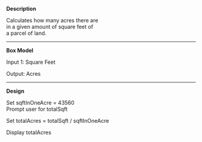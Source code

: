 **Description**

Calculates how many acres there are  
in a given amount of square feet of  
a parcel of land.

********************************************

**Box Model**

Input 1: Square Feet

Output: Acres

********************************************

**Design**

Set sqftInOneAcre = 43560  
Prompt user for totalSqft
 
Set totalAcres = totalSqft / sqftInOneAcre

Display totalAcres
